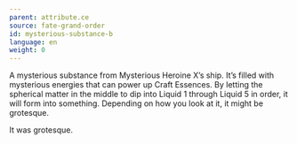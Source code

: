 ```yaml
---
parent: attribute.ce
source: fate-grand-order
id: mysterious-substance-b
language: en
weight: 0
---
```


A mysterious substance from Mysterious Heroine X’s ship.
It’s filled with mysterious energies that can power up Craft Essences.
By letting the spherical matter in the middle to dip into Liquid 1 through Liquid 5 in order, it will form into something.
Depending on how you look at it, it might be grotesque.

It was grotesque.

